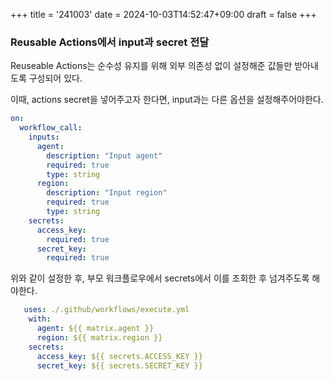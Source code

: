 +++
title = '241003'
date = 2024-10-03T14:52:47+09:00
draft = false
+++

### Reusable Actions에서 input과 secret 전달

Reuseable Actions는 순수성 유지를 위해 외부 의존성 없이 설정해준 값들만 받아내도록 구성되어 있다.

이때, actions secret을 넣어주고자 한다면, input과는 다른 옵션을 설정해주어야한다.

```yml
on:
  workflow_call:
    inputs:
      agent:
        description: "Input agent"
        required: true
        type: string
      region:
        description: "Input region"
        required: true
        type: string
    secrets:
      access_key:
        required: true
      secret_key:
        required: true
```

위와 같이 설정한 후, 
부모 워크플로우에서 secrets에서 이를 조회한 후 넘겨주도록 해야한다.

```yml
   uses: ./.github/workflows/execute.yml
    with:
      agent: ${{ matrix.agent }}
      region: ${{ matrix.region }}
    secrets:
      access_key: ${{ secrets.ACCESS_KEY }}
      secret_key: ${{ secrets.SECRET_KEY }}
```